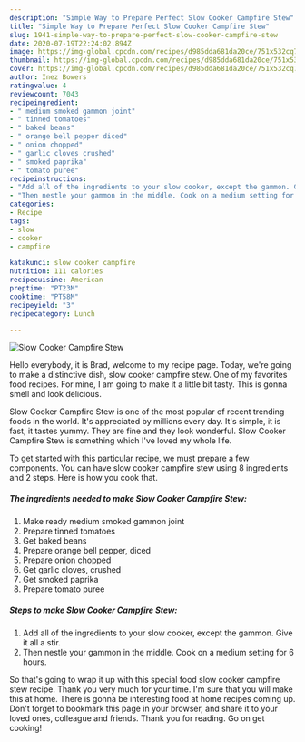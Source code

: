 ```yaml
---
description: "Simple Way to Prepare Perfect Slow Cooker Campfire Stew"
title: "Simple Way to Prepare Perfect Slow Cooker Campfire Stew"
slug: 1941-simple-way-to-prepare-perfect-slow-cooker-campfire-stew
date: 2020-07-19T22:24:02.894Z
image: https://img-global.cpcdn.com/recipes/d985dda681da20ce/751x532cq70/slow-cooker-campfire-stew-recipe-main-photo.jpg
thumbnail: https://img-global.cpcdn.com/recipes/d985dda681da20ce/751x532cq70/slow-cooker-campfire-stew-recipe-main-photo.jpg
cover: https://img-global.cpcdn.com/recipes/d985dda681da20ce/751x532cq70/slow-cooker-campfire-stew-recipe-main-photo.jpg
author: Inez Bowers
ratingvalue: 4
reviewcount: 7043
recipeingredient:
- " medium smoked gammon joint"
- " tinned tomatoes"
- " baked beans"
- " orange bell pepper diced"
- " onion chopped"
- " garlic cloves crushed"
- " smoked paprika"
- " tomato puree"
recipeinstructions:
- "Add all of the ingredients to your slow cooker, except the gammon. Give it all a stir."
- "Then nestle your gammon in the middle. Cook on a medium setting for 6 hours."
categories:
- Recipe
tags:
- slow
- cooker
- campfire

katakunci: slow cooker campfire 
nutrition: 111 calories
recipecuisine: American
preptime: "PT23M"
cooktime: "PT58M"
recipeyield: "3"
recipecategory: Lunch

---
```



![Slow Cooker Campfire Stew](https://img-global.cpcdn.com/recipes/d985dda681da20ce/751x532cq70/slow-cooker-campfire-stew-recipe-main-photo.jpg)

Hello everybody, it is Brad, welcome to my recipe page. Today, we're going to make a distinctive dish, slow cooker campfire stew. One of my favorites food recipes. For mine, I am going to make it a little bit tasty. This is gonna smell and look delicious.



Slow Cooker Campfire Stew is one of the most popular of recent trending foods in the world. It's appreciated by millions every day. It's simple, it is fast, it tastes yummy. They are fine and they look wonderful. Slow Cooker Campfire Stew is something which I've loved my whole life.


To get started with this particular recipe, we must prepare a few components. You can have slow cooker campfire stew using 8 ingredients and 2 steps. Here is how you cook that.

<!--inarticleads1-->

##### The ingredients needed to make Slow Cooker Campfire Stew:

1. Make ready  medium smoked gammon joint
1. Prepare  tinned tomatoes
1. Get  baked beans
1. Prepare  orange bell pepper, diced
1. Prepare  onion chopped
1. Get  garlic cloves, crushed
1. Get  smoked paprika
1. Prepare  tomato puree




<!--inarticleads2-->

##### Steps to make Slow Cooker Campfire Stew:

1. Add all of the ingredients to your slow cooker, except the gammon. Give it all a stir.
1. Then nestle your gammon in the middle. Cook on a medium setting for 6 hours.




So that's going to wrap it up with this special food slow cooker campfire stew recipe. Thank you very much for your time. I'm sure that you will make this at home. There is gonna be interesting food at home recipes coming up. Don't forget to bookmark this page in your browser, and share it to your loved ones, colleague and friends. Thank you for reading. Go on get cooking!
